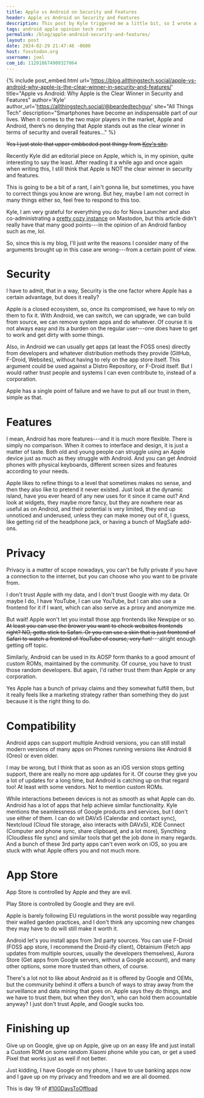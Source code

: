 ```yaml
---
title: Apple vs Android on Security and Features
header: Apple vs Android on Security and Features
description: This post by Kyle triggered me a little bit, so I wrote a response with my opinion on the matter
tags: android apple opinion tech rant
permalink: /blog/apple-android-security-and-features/
layout: post
date: 2024-02-29 21:47:46 -0600
host: fosstodon.org
username: joel
com_id: 112018674909327064
---
```


{% include post_embed.html
url='https://blog.allthingstech.social/apple-vs-android-why-apple-is-the-clear-winner-in-security-and-features/'
title="Apple vs Android: Why Apple is the Clear Winner in Security and Features" 
author='Kyle'
author_url='https://allthingstech.social/@beardedtechguy' 
site="All Things Tech" 
description="Smartphones have become an indispensable part of our lives. When it comes to the two major players in the market, Apple and Android, there’s no denying that Apple stands out as the clear winner in terms of security and overall features..."
%}

~~Yes I just stole that upper embbeded post thingy from [Kev's site](https://kevquirk.com).~~

Recently Kyle did an editorial piece on Apple, which is, in my opinion, quite interesting to say the least. After reading it a while ago and once again when writing this, I still think that Apple is NOT the clear winner in security and features.

This is going to be a bit of a rant, I ain't gonna lie, but sometimes, you have to correct things you know are wrong. But hey, maybe I am not correct in many things either so, feel free to respond to this too.

Kyle, I am very grateful for everything you do for Nova Launcher and also co-administrating a [pretty cozy instance](https://allthingstech.social) on Mastodon, but this article didn't really have that many good points---in the opinion of an Android fanboy such as me, lol.

So, since this is my blog, I'll just write the reasons I consider many of the arguments brought up in this case are wrong---from a certain point of view.

# Security

I have to admit, that in a way, Security is the one factor where Apple has a certain advantage, but does it really?

Apple is a closed ecosystem, so, once its compromised, we have to rely on them to fix it. With Android, we can switch, we can upgrade, we can build from source, we can remove system apps and do whatever. Of course it is not always easy and its a burden on the regular user---one does have to get to work and get dirty with some things.

Also, in Android we can usually get apps (at least the FOSS ones) directly from developers and whatever distribution methods they provide (GitHub, F-Droid, Websites), without having to rely on the app store itself. This argument could be used against a Distro Repository, or F-Droid itself. But I would rather trust people and systems I can even contribute to, instead of a corporation. 

Apple has a single point of failure and we have to put all our trust in them, simple as that.

# Features

I mean, Android has more features---and it is much more flexible. There is simply no comparison. When it comes to interface and design, it is just a matter of taste. Both old and young people can struggle using an Apple device just as much as they struggle with Android. And you can get Android phones with physical keyboards, different screen sizes and features according to your needs.

Apple likes to refine things to a level that sometimes makes no sense, and then they also like to pretend it never existed. Just look at the dynamic island, have you ever heard of any new uses for it since it came out? And look at widgets, they maybe more fancy, but they are nowhere near as useful as on Android, and their potential is very limited, they end up unnoticed and underused, unless they can make money out of it, I guess, like getting rid of the headphone jack, or having a bunch of MagSafe add-ons.

# Privacy

Privacy is a matter of scope nowadays, you can't be fully private if you have a connection to the internet, but you can choose who you want to be private from.

I don't trust Apple with my data, and I don't trust Google with my data. Or maybe I do, I have YouTube, I can use YouTube, but I can also use a frontend for it if I want, which can also serve as a proxy and anonymize me. 

But wait! Apple won't let you install those app frontends like Newpipe or so. ~~At least you can use the brower you want to check websites frontends right? NO, gotta stick to Safari. Or you can use a skin that is just frontend of Safari to watch a frontend of YouTube of course, very fun!~~---alright enough getting off topic.

Similarly, Android can be used in its AOSP form thanks to a good amount of custom ROMs, maintained by the community. Of course, you have to trust those random developers. But again, I'd rather trust them than Apple or any corporation.

Yes Apple has a bunch of privay claims and they somewhat fulfill them, but it really feels like a marketing strategy rather than something they do just because it is the right thing to do.

# Compatibility

Android apps can support multiple Android versions, you can still install modern versions of many apps on Phones running versions like Android 8 (Oreo) or even older.

I may be wrong, but I think that as soon as an iOS version stops getting support, there are really no more app updates for it. Of course they give you a lot of updates for a long time, but Android is catching up on that regard too! At least with some vendors. Not to mention custom ROMs.

While interactions between devices is not as smooth as what Apple can do. Android has a lot of apps that help achieve similar functionality. Kyle mentions the seamlessness of Google products and services, but I don't use either of them. I can do wit DAVx5 (Calendar and contact sync), Nextcloud (Cloud file storage, also interacts with DAVx5), KDE Connect (Computer and phone sync, share clipboard, and a lot more), Syncthing (Cloudless file sync) and similar tools that get the job done in many regards. And a bunch of these 3rd party apps can't even work on iOS, so you are stuck with what Apple offers you and not much more.

# App Store

App Store is controlled by Apple and they are evil.

Play Store is controlled by Google and they are evil.

Apple is barely following EU regulations in the worst possible way regarding their walled garden practices, and I don't think any upcoming new changes they may have to do will still make it worth it.

Android let's you install apps from 3rd party sources. You can use F-Droid (FOSS app store, I recommend the Droid-ify client), Obtainium (Fetch app updates from multiple sources, usually the developers themselves), Aurora Store (Get apps from Google servers, without a Google account), and many other options, some more trusted than others, of course.

There's a lot not to like about Android as it is offered by Google and OEMs, but the community behind it offers a bunch of ways to stray away from the surveillance and data mining that goes on. Apple says they do things, and we have to trust them, but when they don't, who can hold them accountable anyway? I just don't trust Apple, and Google sucks too.

# Finishing up

Give up on Google, give up on Apple, give up on an easy life and just install a Custom ROM on some random Xiaomi phone while you can, or get a used Pixel that works just as well if not better.

Just kidding, I have Google on my phone, I have to use banking apps now and I gave up on my privacy and freedom and we are all doomed.

This is day 19 of [#100DaysToOffload](https://100daystooffload.com)
